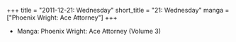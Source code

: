 +++
title = "2011-12-21: Wednesday"
short_title = "21: Wednesday"
manga = ["Phoenix Wright: Ace Attorney"]
+++


* Manga: Phoenix Wright: Ace Attorney (Volume 3)
